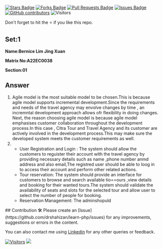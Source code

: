 <a href="https://github.com/drshahizan/learn-php/stargazers"><img src="https://img.shields.io/github/stars/drshahizan/learn-php" alt="Stars Badge"/></a>
<a href="https://github.com/drshahizan/learn-php/network/members"><img src="https://img.shields.io/github/forks/drshahizan/learn-php" alt="Forks Badge"/></a>
<a href="https://github.com/drshahizan/learn-php/pulls"><img src="https://img.shields.io/github/issues-pr/drshahizan/learn-php" alt="Pull Requests Badge"/></a>
<a href="https://github.com/drshahizan/learn-php/issues"><img src="https://img.shields.io/github/issues/drshahizan/learn-php" alt="Issues Badge"/></a>
<a href="https://github.com/drshahizan/learn-php/graphs/contributors"><img alt="GitHub contributors" src="https://img.shields.io/github/contributors/drshahizan/learn-php?color=2b9348"></a>
![Visitors](https://api.visitorbadge.io/api/visitors?path=https%3A%2F%2Fgithub.com%2Fdrshahizan%2Fsoftware-engineering&labelColor=%23d9e3f0&countColor=%23697689&style=flat)

Don't forget to hit the :star: if you like this repo.

## Set:1

**Name:Bernice Lim Jing Xuan**

**Matrix No:A22EC0038**

**Section:01**

## Answer
<ol>
  <li>Agile model is the most suitable model to be chosen.This is because agile model supports incremental development.Since the requirements and needs of the travel agency may envolve changes by time , an incremntal development approach allows ofr flexibility in doing changes.
  Next, the reason choosing agile model is because agile model emphasises customer collaboration throughout the development process.In this case , Citra Tour and Travel Agency and its customer are actively involved in the development process.This may make sure the developed system meets the customer requirements as well.</li>
  <li><ul>
    <li>User Registration and Login : The system should allow the customers to reguister their account with the travel agency by providing necessary details such as name ,phone number anmd address and also email,The registred user should be able to loog in to access their account and perform other related actions.</li>
    <li>Tour reservation: The system should provide an interface for customers to browse and search available tio==ours ,view details and booking for their wanted tours.The system should validate the availability of seats and slots for the selected tour and allow user to select the number of people for booking.</li>
    <li>Reservation Management: The adminshopuld</li>
  </ul>
</ol>
## Contribution 🛠️
Please create an [Issue](https://github.com/drshahizan/learn-php/issues) for any improvements, suggestions or errors in the content.

You can also contact me using [Linkedin](https://www.linkedin.com/in/drshahizan/) for any other queries or feedback.

[![Visitors](https://api.visitorbadge.io/api/visitors?path=https%3A%2F%2Fgithub.com%2Fdrshahizan&labelColor=%23697689&countColor=%23555555&style=plastic)](https://visitorbadge.io/status?path=https%3A%2F%2Fgithub.com%2Fdrshahizan)
![](https://hit.yhype.me/github/profile?user_id=81284918)

